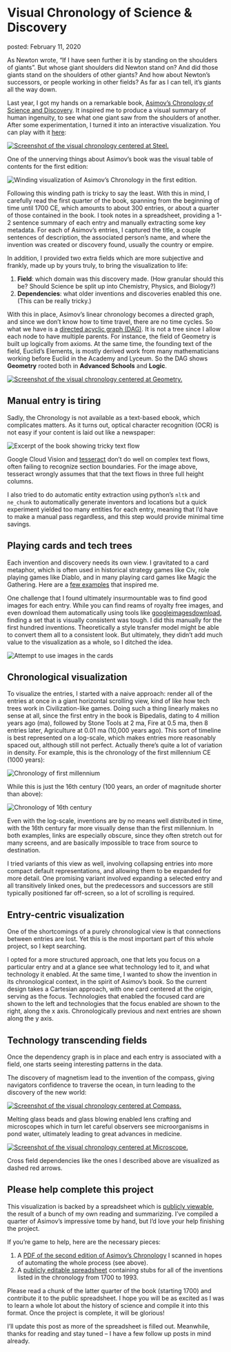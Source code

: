 Visual Chronology of Science & Discovery
===
posted: February 11, 2020

As Newton wrote, “If I have seen further it is by standing on the shoulders of giants”. But whose giant shoulders did Newton stand on? And did those giants stand on the shoulders of other giants? And how about Newton’s successors, or people working in other fields? As far as I can tell, it’s giants all the way down.

Last year, I got my hands on a remarkable book, [Asimov’s Chronology of Science and Discovery](/books/asimovs-chronology-of-science-and-discovery/). It inspired me to produce a visual summary of human ingenuity, to see what one giant saw from the shoulders of another. After some experimentation, I turned it into an interactive visualization. You can play with it [here](https://borismus.github.io/asimov/web/cross-shape#steel):

[![Screenshot of the visual chronology centered at Steel.](screenshot-steel.jpg)](https://borismus.github.io/asimov/web/cross-shape/#steel)

<!--more-->

One of the unnerving things about Asimov’s book was the visual table of contents for the first edition:

![Winding visualization of Asimov’s Chronology in the first edition.](original-visualization.jpg)

Following this winding path is tricky to say the least. With this in mind, I carefully read the first quarter of the book, spanning from the beginning of time until 1700 CE, which amounts to about 300 entries, or about a quarter of those contained in the book. I took notes in a spreadsheet, providing a 1-2 sentence summary of each entry and manually extracting some key metadata. For each of Asimov’s entries, I captured the title, a couple sentences of description, the associated person’s name, and where the invention was created or discovery found, usually the country or empire.

In addition, I provided two extra fields which are more subjective and frankly, made up by yours truly, to bring the visualization to life: 

1. **Field**: which domain was this discovery made. (How granular should this be? Should Science be split up into Chemistry, Physics, and Biology?)
2. **Dependencies**: what older inventions and discoveries enabled this one. (This can be really tricky.)

With this in place, Asimov’s linear chronology becomes a directed graph, and since we don’t know how to time travel, there are no time cycles. So what we have is a [directed acyclic graph (DAG)](https://en.wikipedia.org/wiki/Directed_acyclic_graph). It is not a tree since I allow each node to have multiple parents. For instance, the field of Geometry is built up logically from axioms. At the same time, the founding text of the field, Euclid’s Elements, is mostly derived work from many mathematicians working before Euclid in the Academy and Lyceum. So the DAG shows **Geometry** rooted both in **Advanced Schools** and **Logic**.

[![Screenshot of the visual chronology centered at Geometry.](screenshot-geometry.jpg)](https://borismus.github.io/asimov/web/cross-shape/#geometry)

## Manual entry is tiring

Sadly, the Chronology is not available as a text-based ebook, which complicates matters. As it turns out, optical character recognition (OCR) is not easy if your content is laid out like a newspaper:

![Excerpt of the book showing tricky text flow](book-flow-ocr.jpg)

Google Cloud Vision and [tesseract](https://github.com/tesseract-ocr/tesseract) don’t do well on complex text flows, often failing to recognize section boundaries. For the image above, tesseract wrongly assumes that that the text flows in three full height columns.

I also tried to do automatic entity extraction using python’s `nltk` and `ne_chunk` to automatically generate inventors and locations but a quick experiment yielded too many entities for each entry, meaning that I’d have to make a manual pass regardless, and this step would provide minimal time savings.

## Playing cards and tech trees

Each invention and discovery needs its own view. I gravitated to a card metaphor, which is often used in historical strategy games like Civ, role playing games like Diablo, and in many playing card games like Magic the Gathering. Here are a [few examples](https://www.are.na/boris-smus/tech-tree-cards) that inspired me.

One challenge that I found ultimately insurmountable was to find good images for each entry. While you can find reams of royalty free images, and even download them automatically using tools like [googleimagesdownload](https://github.com/hardikvasa/google-images-download), finding a set that is visually consistent was tough. I did this manually for the first hundred inventions. Theoretically a style transfer model might be able to convert them all to a consistent look. But ultimately, they didn’t add much value to the visualization as a whole, so I ditched the idea.

![Attempt to use images in the cards](card-images.jpg)

## Chronological visualization

To visualize the entries, I started with a naive approach: render all of the entries at once in a giant horizontal scrolling view, kind of like how tech trees work in Civilization-like games. Doing such a thing linearly makes no sense at all, since the first entry in the book is Bipedalis, dating to 4 million years ago (ma), followed by Stone Tools at 2 ma, Fire at 0.5 ma, then 8 entries later, Agriculture at 0.01 ma (10,000 years ago). This sort of timeline is best represented on a log-scale, which makes entries more reasonably spaced out, although still not perfect. Actually there’s quite a lot of variation in density. For example, this is the chronology of the first millennium CE (1000 years):

![Chronology of first millennium](chrono-first-millennium.jpg)

While this is just the 16th century (100 years, an order of magnitude shorter than above):

![Chronology of 16th century](chrono-sixteenth-century.jpg)

Even with the log-scale, inventions are by no means well distributed in time, with the 16th century far more visually dense than the first millennium. In both examples, links are especially obscure, since they often stretch out for many screens, and are basically impossible to trace from source to destination. 

I tried variants of this view as well, involving collapsing entries into more compact default representations, and allowing them to be expanded for more detail. One promising variant involved expanding a selected entry and all transitively linked ones, but the predecessors and successors are still typically positioned far off-screen, so a lot of scrolling is required.

## Entry-centric visualization

One of the shortcomings of a purely chronological view is that connections between entries are lost. Yet this is the most important part of this whole project, so I kept searching.

I opted for a more structured approach, one that lets you focus on a particular entry and at a glance see what technology led to it, and what technology it enabled. At the same time, I wanted to show the invention in its chronological context, in the spirit of Asimov’s book. So the current design takes a Cartesian approach, with one card centered at the origin, serving as the focus. Technologies that enabled the focused card are shown to the left and technologies that the focus enabled are shown to the right, along the x axis. Chronologically previous and next entries are shown along the y axis. 

## Technology transcending fields

Once the dependency graph is in place and each entry is associated with a field, one starts seeing interesting patterns in the data. 

The discovery of magnetism lead to the invention of the compass, giving navigators confidence to traverse the ocean, in turn leading to the discovery of the new world:

[![Screenshot of the visual chronology centered at Compass.](screenshot-compass.jpg)](https://borismus.github.io/asimov/web/cross-shape#compass)

Melting glass beads and glass blowing enabled lens crafting and microscopes which in turn let careful observers see microorganisms in pond water, ultimately leading to great advances in medicine. 

[![Screenshot of the visual chronology centered at Microscope.](screenshot-microscope.jpg)](https://borismus.github.io/asimov/web/cross-shape#microscope)

Cross field dependencies like the ones I described above are visualized as dashed red arrows.

## Please help complete this project

This visualization is backed by a spreadsheet which is [publicly viewable](https://docs.google.com/spreadsheets/d/1hDNXas7DzwglB95HV2_2u1utWAwBZR2hQHlMPz-fj5A/edit#gid=0), the result of a bunch of my own reading and summarizing. I’ve compiled a quarter of Asimov’s impressive tome by hand, but I’d love your help finishing the project.

If you’re game to help, here are the necessary pieces:

1. A [PDF of the second edition of Asimov’s Chronology](https://drive.google.com/file/d/190RDAxrUzu5m0d_zxQi98euIguBDb0qf/view?usp=sharing) I scanned in hopes of automating the whole process (see above).
2. A [publicly editable spreadsheet](https://docs.google.com/spreadsheets/d/1uDeBCfcaVUfZFEK-0WJIb43dT6cqHHq9o6Uxn6PihLY/edit#gid=158368026) containing stubs for all of the inventions listed in the chronology from 1700 to 1993.

Please read a chunk of the latter quarter of the book (starting 1700) and contribute it to the public spreadsheet. I hope you will be as excited as I was to learn a whole lot about the history of science and compile it into this format. Once the project is complete, it will be glorious! 

I’ll update this post as more of the spreadsheet is filled out. Meanwhile, thanks for reading and stay tuned – I have a few follow up posts in mind already.